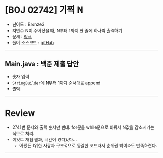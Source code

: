# \[BOJ 02742] 기찍 N

- 난이도 : Bronze3
- 자연수 N이 주어졌을 때, N부터 1까지 한 줄에 하나씩 출력하기
- 문제 : <a href="https://www.acmicpc.net/problem/2742" target="_blank">링크</a>
- 풀이 소스코드 :  <a href="src/Main.java" target="_blank">gitHub</a>

---  

## Main.java : 백준 제출 답안
- 숫자 입력
- `StringBuilder`에 N부터 1까지 순서대로 append
- 출력

---

# Review
- 2741번 문제와 출력 순서만 반대. for문을 while문으로 바꿔서 N값을 감소시키는 식으로 처리.
- 이것도 채점 결과, 시간이 왔다갔다...
    - 어쨌든 1위한 사람과 구조적으로 동일한 코드라서 순위권 밖이라도 만족하련다.

---